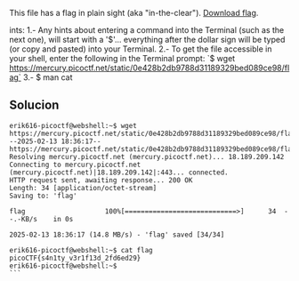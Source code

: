 This file has a flag in plain sight (aka "in-the-clear"). [Download flag](https://mercury.picoctf.net/static/0e428b2db9788d31189329bed089ce98/flag).

ints: 
1.- Any hints about entering a command into the Terminal (such as the next one), will start with a '$'... everything after the dollar sign will be typed (or copy and pasted) into your Terminal.
2.- To get the file accessible in your shell, enter the following in the Terminal prompt: `$ wget https://mercury.picoctf.net/static/0e428b2db9788d31189329bed089ce98/flag`
3.- $ man cat
## Solucion
````
erik616-picoctf@webshell:~$ wget https://mercury.picoctf.net/static/0e428b2db9788d31189329bed089ce98/flag
--2025-02-13 18:36:17--  https://mercury.picoctf.net/static/0e428b2db9788d31189329bed089ce98/flag
Resolving mercury.picoctf.net (mercury.picoctf.net)... 18.189.209.142
Connecting to mercury.picoctf.net (mercury.picoctf.net)|18.189.209.142|:443... connected.
HTTP request sent, awaiting response... 200 OK
Length: 34 [application/octet-stream]
Saving to: 'flag'

flag                    100%[============================>]      34  --.-KB/s    in 0s      

2025-02-13 18:36:17 (14.8 MB/s) - 'flag' saved [34/34]

erik616-picoctf@webshell:~$ cat flag
picoCTF{s4n1ty_v3r1f13d_2fd6ed29}
erik616-picoctf@webshell:~$ 
```